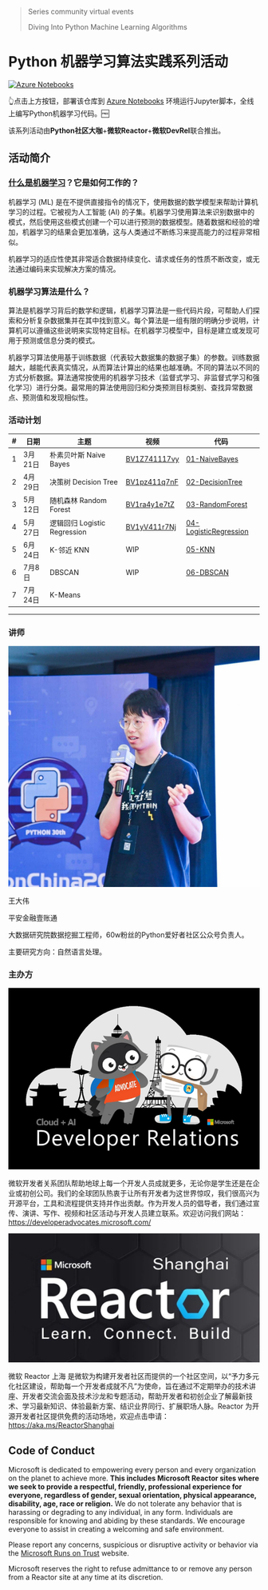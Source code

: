 > Series community virtual events
>
> Diving Into Python Machine Learning Algorithms

# Python 机器学习算法实践系列活动

[![Azure Notebooks](https://notebooks.azure.com/launch.png)](https://notebooks.azure.com/import/gh/shinyzhu/Python-ML-Algorithms-Lessons)

👆点击上方按钮，部署该仓库到 [Azure Notebooks](https://cda.ms/1gf) 环境运行Jupyter脚本，全线上编写Python机器学习代码。🆓

该系列活动由**Python社区大咖**+**微软Reactor**+**微软DevRel**联合推出。

## 活动简介

### [什么是机器学习](https://azure.microsoft.com/overview/what-is-machine-learning-platform/?WT.mc_id=mlalg_python-vevent-xinglzhu)？它是如何工作的？

机器学习 (ML) 是在不提供直接指令的情况下，使用数据的数学模型来帮助计算机学习的过程。它被视为人工智能 (AI) 的子集。机器学习使用算法来识别数据中的模式，然后使用这些模式创建一个可以进行预测的数据模型。随着数据和经验的增加，机器学习的结果会更加准确，这与人类通过不断练习来提高能力的过程非常相似。

机器学习的适应性使其非常适合数据持续变化、请求或任务的性质不断改变，或无法通过编码来实现解决方案的情况。

### 机器学习算法是什么？
算法是机器学习背后的数学和逻辑，机器学习算法是一些代码片段，可帮助人们探索和分析复杂数据集并在其中找到意义。每个算法是一组有限的明确分步说明，计算机可以遵循这些说明来实现特定目标。在机器学习模型中，目标是建立或发现可用于预测或信息分类的模式。

机器学习算法使用基于训练数据（代表较大数据集的数据子集）的参数。训练数据越大，越能代表真实情况，从而算法计算出的结果也越准确。不同的算法以不同的方式分析数据。算法通常按使用的机器学习技术（监督式学习、非监督式学习和强化学习）进行分类。最常用的算法使用回归和分类预测目标类别、查找异常数据点、预测值和发现相似性。

### 活动计划

| #    | 日期    | 主题                         | 视频                                                        | 代码                                           |
| ---- | ------- | ---------------------------- | ----------------------------------------------------------- | ---------------------------------------------- |
| 1    | 3月21日 | 朴素贝叶斯 Naive Bayes       | [BV1Z741117vy](https://www.bilibili.com/video/BV1Z741117vy) | [01-NaiveBayes](01-NaiveBayes)                 |
| 2    | 4月29日 | 决策树 Decision Tree         | [BV1pz411q7nF](https://www.bilibili.com/video/BV1pz411q7nF) | [02-DecisionTree](02-DecisionTree)             |
| 3    | 5月12日 | 随机森林 Random Forest       | [BV1ra4y1e7tZ](https://www.bilibili.com/video/BV1ra4y1e7tZ) | [03-RandomForest](03-RandomForest)             |
| 4    | 5月27日 | 逻辑回归 Logistic Regression | [BV1yV411r7Nj](https://www.bilibili.com/video/BV1yV411r7Nj) | [04-LogisticRegression](04-LogisticRegression) |
| 5    | 6月24日 | K-邻近 KNN                   | WIP                                                         | [05-KNN](05-KNN)                               |
| 6    | 7月8日  | DBSCAN                       | WIP                                                         | [06-DBSCAN](06-DBSCAN)                         |
| 7    | 7月24日 | K-Means                      |                                                             |                                                |



---

### 讲师

![dawei-wang-avatar](dawei-wang-avatar.jpg)

王大伟

平安金融壹账通

大数据研究院数据挖掘工程师，60w粉丝的Python爱好者社区公众号负责人。

主要研究方向：自然语言处理。

### 主办方

![MS DevRel](DevRel-logo.png)

微软开发者关系团队帮助地球上每一个开发人员成就更多，无论你是学生还是在企业或初创公司。我们的全球团队热衷于让所有开发者为这世界惊叹，我们很高兴为开源平台，工具和流程提供支持并作出贡献。作为开发人员的倡导者，我们通过宣传、演讲、写作、视频和社区活动与开发人员建立联系。欢迎访问我们网站：<https://developeradvocates.microsoft.com/>

![ReactorShanghai](ReactorShanghai-logo.jpg)

微软 Reactor 上海 是微软为构建开发者社区而提供的一个社区空间，以“予力多元化社区建设，帮助每一个开发者成就不凡”为使命，旨在通过不定期举办的技术讲座、开发者交流会面及技术沙龙和专题活动，帮助开发者和初创企业了解最新技术、学习最新知识、体验最新方案、结识业界同行、扩展职场人脉。Reactor 为开源开发者社区提供免费的活动场地，欢迎点击申请：<https://aka.ms/ReactorShanghai>

## Code of Conduct

Microsoft is dedicated to empowering every person and every organization on the planet to achieve more. **This includes Microsoft Reactor sites where we seek to provide a respectful, friendly, professional experience for everyone, regardless of gender, sexual orientation, physical appearance, disability, age, race or religion.** We do not tolerate any behavior that is harassing or degrading to any individual, in any form. Individuals are responsible for knowing and abiding by these standards. We encourage everyone to assist in creating a welcoming and safe environment.

Please report any concerns, suspicious or disruptive activity or behavior via the [Microsoft Runs on Trust](https://www.microsoft.com/en-us/legal/compliance/integrity) website.

Microsoft reserves the right to refuse admittance to or remove any person from a Reactor site at any time at its discretion.